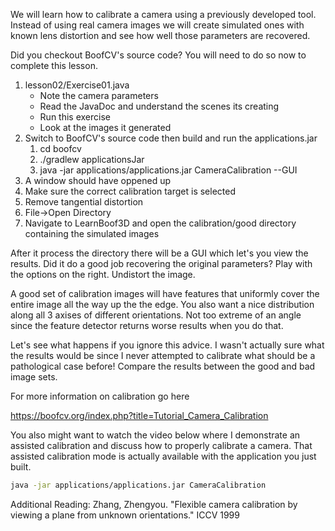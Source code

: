 We will learn how to calibrate a camera using a previously developed tool. Instead of using
real camera images we will create simulated ones with known lens distortion and see how well
those parameters are recovered.

Did you checkout BoofCV's source code? You will need to do so now to complete this lesson.

1) lesson02/Exercise01.java
    * Note the camera parameters
    * Read the JavaDoc and understand the scenes its creating
    * Run this exercise
    * Look at the images it generated 
2) Switch to BoofCV's source code then build and run the applications.jar
    1) cd boofcv
    2) ./gradlew applicationsJar
    3) java -jar applications/applications.jar CameraCalibration --GUI
3) A window should have oppened up
4) Make sure the correct calibration target is selected
5) Remove tangential distortion
6) File->Open Directory
7) Navigate to LearnBoof3D and open the calibration/good directory containing the simulated images

After it process the directory there will be a GUI which let's you view the results. Did it do a good
job recovering the original parameters? Play with the options on the right. Undistort the image.

A good set of calibration images will have features that uniformly cover the entire image all
the way up the the edge. You also want a nice distribution along all 3 axises of different
orientations. Not too extreme of an angle since the feature detector returns worse results
when you do that.

Let's see what happens if you ignore this advice. I wasn't actually sure what the results would
be since I never attempted to calibrate what should be a pathological case before! Compare
the results between the good and bad image sets.

For more information on calibration go here

https://boofcv.org/index.php?title=Tutorial_Camera_Calibration

You also might want to watch the video below where I demonstrate an assisted calibration and discuss
how to properly calibrate a camera. That assisted calibration mode is actually available with the
application you just built.

```bash
java -jar applications/applications.jar CameraCalibration
```


Additional Reading:
Zhang, Zhengyou. "Flexible camera calibration by viewing a plane from unknown orientations." ICCV 1999